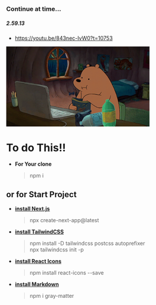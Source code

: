 ### Continue at time...

##### 2.59.13

- https://youtu.be/843nec-IvW0?t=10753

<img src="https://github.com/darsaveli/Mariam/blob/main/1479814528_webarebears.gif" width="385px" align="center">

# To do This!!

- **For Your clone**
  > npm i

## **or for Start Project**

- **[install Next.js](https://nextjs.org/docs/getting-started/installation)**

  > npx create-next-app@latest

- **[install TailwindCSS](https://tailwindcss.com/docs/guides/nextjs)**

  > npm install -D tailwindcss postcss autoprefixer <br>
  > npx tailwindcss init -p

- **[install React Icons](https://react-icons.github.io/react-icons)**
  > npm install react-icons --save

- **[install Markdown](https://www.npmjs.com/package/gray-matter)**
  > npm i gray-matter

